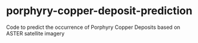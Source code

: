 # porphyry-copper-deposit-prediction
Code to predict the occurrence of Porphyry Copper Deposits based on ASTER satellite imagery
